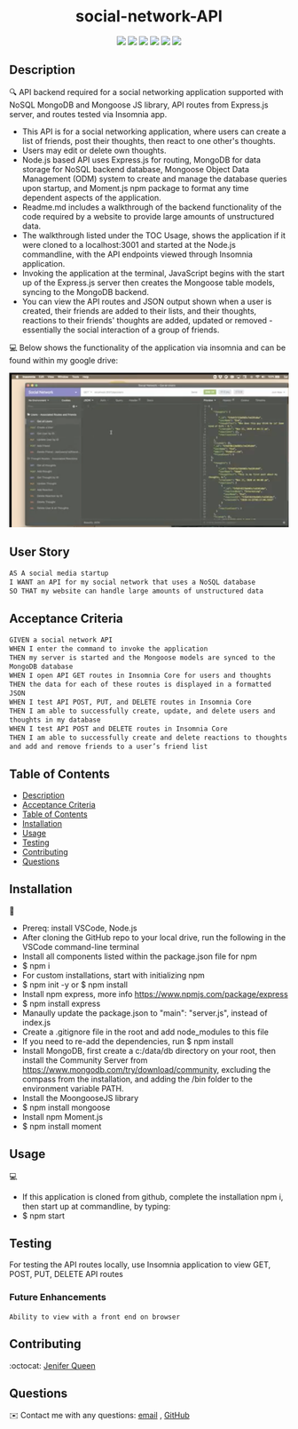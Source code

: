 <h1 align="center">social-network-API</h1>
  
<p align="center">
    <img src="https://img.shields.io/badge/javascript-yellow" />
    <img src="https://img.shields.io/badge/express-orange" />
    <img src="https://img.shields.io/badge/NoSQL MongoDB-purple"  />
    <img src="https://img.shields.io/badge/Mongoose-red"  />
    <img src="https://img.shields.io/badge/Insomnia-blue"  />
    <img src="https://img.shields.io/badge/license-MIT-black.svg" />
</p>
   
## Description

🔍 API backend required for a social networking application supported with NoSQL MongoDB and Mongoose JS library, API routes from Express.js server, and routes tested via Insomnia app.<br>
* This API is for a social networking application, where users can create a list of friends, post their thoughts, then react to one other's thoughts. 
* Users may edit or delete own thoughts.
* Node.js based API uses Express.js for routing, MongoDB for data storage for NoSQL backend database, Mongoose Object Data Management (ODM) system to create and manage the database queries upon startup, and Moment.js npm package to format any time dependent aspects of the application.
* Readme.md includes a walkthrough of the backend functionality of the code required by a website to provide large amounts of unstructured data. 
* The walkthrough listed under the TOC Usage, shows the application if it were cloned to a localhost:3001 and started at the Node.js commandline, with the API endpoints viewed through Insomnia application. 
* Invoking the application at the terminal, JavaScript begins with the start up of the Express.js server then creates the Mongoose table models, syncing to the MongoDB backend. 
* You can view the API routes and JSON output shown when a user is created, their friends are added to their lists, and their thoughts,  reactions to their friends' thoughts are added, updated or removed - essentially the social interaction of a group of friends.

💻 Below shows the functionality of the application via insomnia and can be found within my google drive:

[![Video](./Assets/application.png)](https://drive.google.com/file/d/19FP8Rfz9Ur_mWZFUr8PHtJcAxI7Ry8q6/preview)
   

## User Story

```
AS A social media startup
I WANT an API for my social network that uses a NoSQL database
SO THAT my website can handle large amounts of unstructured data
```

## Acceptance Criteria

```
GIVEN a social network API
WHEN I enter the command to invoke the application
THEN my server is started and the Mongoose models are synced to the MongoDB database
WHEN I open API GET routes in Insomnia Core for users and thoughts
THEN the data for each of these routes is displayed in a formatted JSON
WHEN I test API POST, PUT, and DELETE routes in Insomnia Core
THEN I am able to successfully create, update, and delete users and thoughts in my database
WHEN I test API POST and DELETE routes in Insomnia Core
THEN I am able to successfully create and delete reactions to thoughts and add and remove friends to a user’s friend list
```
   
## Table of Contents
- [Description](#description)
- [Acceptance Criteria](#acceptance-criteria)
- [Table of Contents](#table-of-contents)
- [Installation](#installation)
- [Usage](#usage)
- [Testing](#testing)
- [Contributing](#contributing)
- [Questions](#questions)

## Installation
💾 
- Prereq: install VSCode, Node.js
- After cloning the GitHub repo to your local drive, run the following in the VSCode command-line terminal
- Install all components listed within the package.json file for npm
- $ npm i
- For custom installations, start with initializing npm
- $ npm init -y or $ npm install
- Install npm express, more info https://www.npmjs.com/package/express
- $ npm install express
- Manaully update the package.json to "main": "server.js", instead of index.js
- Create a .gitignore file in the root and add node_modules to this file
- If you need to re-add the dependencies, run $ npm install
- Install MongoDB, first create a c:/data/db directory on your root, then install the Community Server from<br> https://www.mongodb.com/try/download/community, excluding the compass from the installation, and adding the /bin folder to the environment variable PATH.
- Install the MoongooseJS library
- $ npm install mongoose
- Install npm Moment.js
- $ npm install moment
  
## Usage
💻   
- If this application is cloned from github, complete the installation npm i, then start up at commandline, by typing:
- $ npm start

## Testing
For testing the API routes locally, use Insomnia application to view GET, POST, PUT, DELETE API routes


### Future Enhancements
```
Ability to view with a front end on browser

```

## Contributing
:octocat: [Jenifer Queen](https://queen-stack.github.io/profile/)

## Questions
✉️ Contact me with any questions: [email](mailto:jenf_queen@yahoo.com) , [GitHub](https://github.com/queen-stack)<br/>


